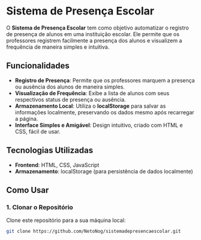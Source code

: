 # Sistema de Presença Escolar

O **Sistema de Presença Escolar** tem como objetivo automatizar o registro de presença de alunos em uma instituição escolar. Ele permite que os professores registrem facilmente a presença dos alunos e visualizem a frequência de maneira simples e intuitiva.

## Funcionalidades

- **Registro de Presença**: Permite que os professores marquem a presença ou ausência dos alunos de maneira simples.
- **Visualização de Frequência**: Exibe a lista de alunos com seus respectivos status de presença ou ausência.
- **Armazenamento Local**: Utiliza o **localStorage** para salvar as informações localmente, preservando os dados mesmo após recarregar a página.
- **Interface Simples e Amigável**: Design intuitivo, criado com HTML e CSS, fácil de usar.

## Tecnologias Utilizadas

- **Frontend**: HTML, CSS, JavaScript
- **Armazenamento**: localStorage (para persistência de dados localmente)

## Como Usar

### 1. Clonar o Repositório

Clone este repositório para a sua máquina local:

```bash
git clone https://github.com/NetoNog/sistemadepresencaescolar.git
